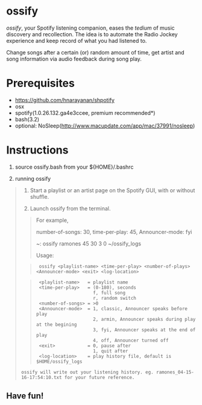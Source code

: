 # ossify

*ossify*, your Spotify listening companion, eases the *tedium* of music discovery and recollection.
The idea is to automate the Radio Jockey experience and keep record of what you had listened to.

Change songs after a certain (or) random amount of time, get artist and song information via audio feedback during song play.

# Prerequisites
- https://github.com/hnarayanan/shpotify
- osx
- spotify(1.0.26.132.ga4e3ccee, premium recommended*)
- bash(3.2)
- optional: NoSleep(http://www.macupdate.com/app/mac/37991/nosleep)

# Instructions
1. source ossify.bash from your ${HOME}/.bashrc

2. running ossify

>  1. Start a playlist or an artist page on the Spotify GUI, with or without shuffle.
>
>  2. Launch ossify from the terminal.
>
> >  For example,
> > 
> >  number-of-songs: 30, time-per-play: 45, Announcer-mode: fyi
> > 
> >  ~: ossify ramones 45 30 3 0 ~/ossify_logs
> > 
> >  Usage:
>
> >      ossify <playlist-name> <time-per-play> <number-of-plays> <Announcer-mode> <exit> <log-location>
>
> >      <playlist-name>   = playlist name
> >      <time-per-play>   = (0-180), seconds
> >                          f, full song
> >                          r, random switch
> >      <number-of-songs> = >0
> >      <Announcer-mode>  = 1, classic, Announcer speaks before play
> >                          2, armin, Announcer speaks during play at the begining
> >                          3, fyi, Announcer speaks at the end of play
> >                          4, off, Announcer turned off
> >      <exit>            = 0, pause after
> >                          1, quit after
> >      <log-location>    = play history file, default is $HOME/ossify_logs
>
>
>     ossify will write out your listening history. eg. ramones_04-15-16-17:54:10.txt for your future reference.

## Have fun!
